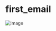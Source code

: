 # first_email
![image](https://user-images.githubusercontent.com/62564590/204566719-e75c3992-3d47-4618-8073-11e5c0cc039e.png)
